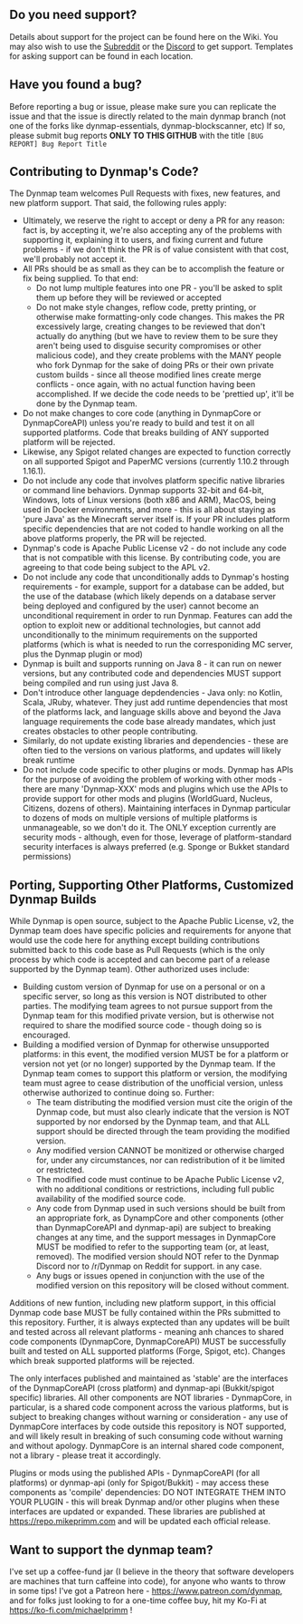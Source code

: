 ## Do you need support?
Details about support for the project can be found here on the Wiki. You may also wish to use the [Subreddit](https://reddit.com/r/Dynmap/) or the [Discord](https://discord.gg/52pqBpw) to get support. Templates for asking support can be found in each location.

## Have you found a bug?
Before reporting a bug or issue, please make sure you can replicate the issue and that the issue is directly related to the main dynmap branch (not one of the forks like dynmap-essentials, dynmap-blockscanner, etc) If so, please submit bug reports **ONLY TO THIS GITHUB** with the title `[BUG REPORT] Bug Report Title` 

## Contributing to Dynmap's Code?
The Dynmap team welcomes Pull Requests with fixes, new features, and new platform support.  That said, the following rules apply:
- Ultimately, we reserve the right to accept or deny a PR for any reason: fact is, by accepting it, we're also accepting any of the problems with supporting it,
explaining it to users, and fixing current and future problems - if we don't think the PR is of value consistent with that cost, we'll probably not accept it.
- All PRs should be as small as they can be to accomplish the feature or fix being supplied.  To that end:
   - Do not lump multiple features into one PR - you'll be asked to split them up before they will be reviewed or accepted
   - Do not make style changes, reflow code, pretty printing, or otherwise make formatting-only code changes.  This makes the PR excessively large, 
   creating changes to be reviewed that don't actually do anything (but we have to review them to be sure they aren't being used to disguise security 
   compromises or other malicious code), and they create problems with the MANY people who fork Dynmap for the sake of doing PRs or their own private
   custom builds - since all theose modified lines create merge conflicts - once again, with no actual function having been accomplished.  If we decide
   the code needs to be 'prettied up', it'll be done by the Dynmap team.
- Do not make changes to core code (anything in DynmapCore or DynmapCoreAPI) unless you're ready to build and test it on all supported platforms.  Code that
breaks building of ANY supported platform will be rejected.
- Likewise, any Spigot related changes are expected to function correctly on all supported Spigot and PaperMC versions (currently 1.10.2 through 1.16.1).  
- Do not include any code that involves platform specific native libraries or command line behaviors.  Dynmap supports 32-bit and 64-bit, Windows, lots of
Linux versions (both x86 and ARM), MacOS, being used in Docker environments, and more - this is all about staying as 'pure Java' as the Minecraft server itself
is.  If your PR includes platform specific dependencies that are not coded to handle working on all the above platforms properly, the PR will be rejected.
- Dynmap's code is Apache Public License v2 - do not include any code that is not compatible with this license.  By contributing code, you are agreeing to
that code being subject to the APL v2.
- Do not include any code that unconditionally adds to Dynmap's hosting requirements - for example, support for a database can be added, but the use of the
database (which likely depends on a database server being deployed and configured by the user) cannot become an unconditional requirement in order to run
Dynmap.  Features can add the option to exploit new or additional technologies, but cannot add unconditionally to the minimum requirements on the supported
platforms (which is what is needed to run the corresponiding MC server, plus the Dynmap plugin or mod)
- Dynmap is built and supports running on Java 8 - it can run on newer versions, but any contributed code and dependencies MUST support being compiled and run
using just Java 8.
- Don't introduce other language depdendencies - Java only: no Kotlin, Scala, JRuby, whatever. They just add runtime dependencies that most of the platforms lack,
and language skills above and beyond the Java language requirements the code base already mandates, which just creates obstacles to other people contributing.
- Similarly, do not update existing libraries and dependencies - these are often tied to the versions on various platforms, and updates will likely break runtime
- Do not include code specific to other plugins or mods.  Dynmap has APIs for the purpose of avoiding the problem of working with other mods - there are many 
'Dynmap-XXX' mods and plugins which use the APIs to provide support for other mods and plugins (WorldGuard, Nucleus, Citizens, dozens of others).  Maintaining
interfaces in Dynmap particular to dozens of mods on multiple versions of multiple platforms is unmanageable, so we don't do it.  The ONLY exception currently
are security mods - although, even for those, leverage of platform-standard security interfaces is always preferred (e.g. Sponge or Bukket standard permissions)

## Porting, Supporting Other Platforms, Customized Dynmap Builds
While Dynmap is open source, subject to the Apache Public License, v2, the Dynmap team does have specific policies and requirements for anyone that would
use the code here for anything except building contributions submitted back to this code base as Pull Requests (which is the only process by which code is accepted and can become part of a release supported by the Dynmap team).  Other authorized uses include:

- Building custom version of Dynmap for use on a personal or on a specific server, so long as this version is NOT distributed to other parties. 
The modifying team agrees to not pursue support from the Dynmap team for this modified private version, but is otherwise not required to share the 
modified source code - though doing so is encouraged.
- Building a modified version of Dynmap for otherwise unsupported platforms: in this event, the modified version MUST be for a platform or version 
not yet (or no longer) supported by the Dynmap team.  If the Dynmap team comes to support this platform or version, the modifying team must agree to
cease distribution of the unofficial version, unless otherwise authorized to continue doing so.  Further:
    - The team distributing the modified version must cite the origin of the Dynmap code, but must also clearly indicate that the version is NOT supported by
    nor endorsed by the Dynmap team, and that ALL support should be directed through the team providing the modified version.
    - Any modified version CANNOT be monitized or otherwise charged for, under any circumstances, nor can redistribution of it be limited or restricted.
    - The modified code must continue to be Apache Public License v2, with no additional conditions or restrictions, including full public availability of the
    modified source code.
    - Any code from Dynmap used in such versions should be built from an appropriate fork, as DynampCore and other components (other than DynmapCoreAPI and 
    dynmap-api) are subject to breaking changes at any time, and the support messages in DynmapCore MUST be modified to refer to the supporting team (or, at
    least, removed).  The modified version should NOT refer to the Dynmap Discord nor to /r/Dynmap on Reddit for support. in any case.
    - Any bugs or issues opened in conjunction with the use of the modified version on this repository will be closed without comment.

Additions of new funtion, including new platform support, in this official Dynmap code base MUST be fully contained within the PRs submitted to this 
repository.  Further, it is always exptected than any updates will be built and tested across all relevant platforms - meaning anh chances to shared code 
components (DynmapCore, DynmapCoreAPI) MUST be successfully built and tested on ALL supported platforms (Forge, Spigot, etc).  Changes which break 
supported platforms will be rejected.

The only interfaces published and maintained as 'stable' are the interfaces of the DynmapCoreAPI (cross platform) and dynmap-api (Bukkit/spigot specific) 
libraries.  All other components are NOT libraries - DynmapCore, in particular, is a shared code component across the various platforms, but is subject to 
breaking changes without warning or consideration - any use of DynmapCore interfaces by code outside this repository is NOT supported, and will likely 
result in breaking of such consuming code without warning and without apology.  DynmapCore is an internal shared code component, not a library - please
treat it accordingly.

Plugins or mods using the published APIs - DynmapCoreAPI (for all platforms) or dynmap-api (only for Spigot/Bukkit) - may access these components as 
'compile' dependencies: DO NOT INTEGRATE THEM INTO YOUR PLUGIN - this will break Dynmap and/or other plugins when these interfaces are updated or 
expanded.  These libraries are published at https://repo.mikeprimm.com and will be updated each official release.

## Want to support the dynmap team?
I've set up a coffee-fund jar (I believe in the theory that software developers are machines that turn caffeine into code), for anyone who wants to throw in some tips!  I've got a Patreon here - https://www.patreon.com/dynmap, and for folks just looking to for a one-time coffee buy, hit my Ko-Fi at https://ko-fi.com/michaelprimm !
